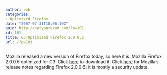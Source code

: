 ```yaml
---
author: rob
categories:
- Optimized Firefox
date: "2007-07-31T18:06:10Z"
guid: http://eatyourexam.com/?p=101
id: 101
title: G3-Optimized Firefox 2.0.0.6
url: /?p=101
---
```

Mozilla released a new version of Firefox today, so here it is. Mozilla Firefox 2.0.0.6 optimized for G3! Click [here](http://eatyourexam.com/my-files/ff-opt/firefox-2.0.0.6.en-US.mac.dmg "Firefox 2.0.0.6 G3-Optimized Download") to download it. Click <a title="Firefox 2.0.0.6 Release Notes" target="_blank" href="http://www.mozilla.com/en-US/firefox/2.0.0.6/releasenotes/">here</a> for Mozilla&#8217;s release notes regarding Firefox 2.0.0.6; it is mostly a security update.
